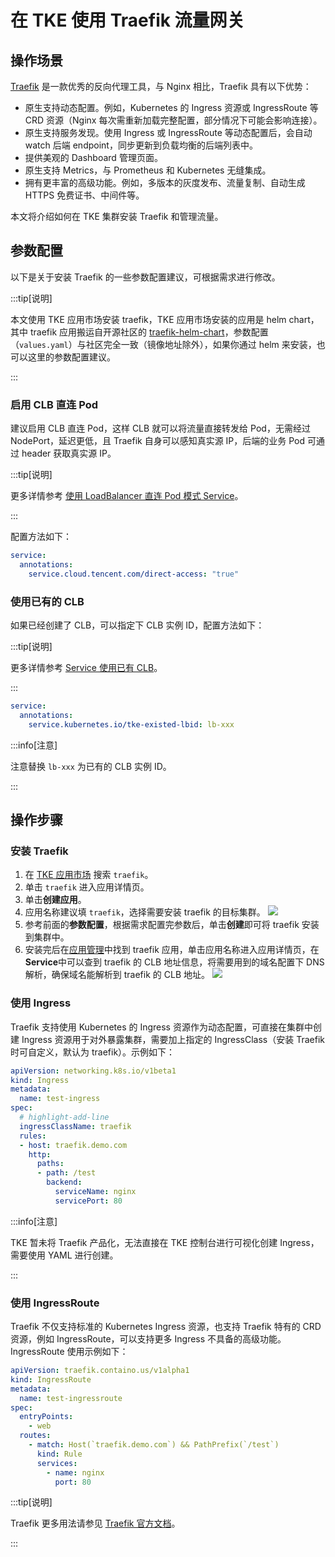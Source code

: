 # 在 TKE 使用 Traefik 流量网关

## 操作场景

[Traefik](https://doc.traefik.io/traefik/) 是一款优秀的反向代理工具，与 Nginx 相比，Traefik 具有以下优势：

- 原生支持动态配置。例如，Kubernetes 的 Ingress 资源或 IngressRoute 等 CRD 资源（Nginx 每次需重新加载完整配置，部分情况下可能会影响连接）。  
- 原生支持服务发现。使用 Ingress 或 IngressRoute 等动态配置后，会自动 watch 后端 endpoint，同步更新到负载均衡的后端列表中。  
- 提供美观的 Dashboard 管理页面。  
- 原生支持 Metrics，与 Prometheus 和 Kubernetes 无缝集成。  
- 拥有更丰富的高级功能。例如，多版本的灰度发布、流量复制、自动生成 HTTPS 免费证书、中间件等。  

本文将介绍如何在 TKE 集群安装 Traefik 和管理流量。

## 参数配置

以下是关于安装 Traefik 的一些参数配置建议，可根据需求进行修改。

:::tip[说明]

本文使用 TKE 应用市场安装 traefik，TKE 应用市场安装的应用是 helm chart，其中 traefik 应用搬运自开源社区的 [traefik-helm-chart](https://github.com/traefik/traefik-helm-chart)，参数配置（`values.yaml`）与社区完全一致（镜像地址除外），如果你通过 helm 来安装，也可以这里的参数配置建议。

:::

### 启用 CLB 直连 Pod

建议启用 CLB 直连 Pod，这样 CLB 就可以将流量直接转发给 Pod，无需经过 NodePort，延迟更低，且 Traefik 自身可以感知真实源 IP，后端的业务 Pod 可通过 header 获取真实源 IP。

:::tip[说明]

更多详情参考 [使用 LoadBalancer 直连 Pod 模式 Service](https://cloud.tencent.com/document/product/457/41897)。

:::

配置方法如下：

```yaml
service:
  annotations:
    service.cloud.tencent.com/direct-access: "true"
```

### 使用已有的 CLB

如果已经创建了 CLB，可以指定下 CLB 实例 ID，配置方法如下：

:::tip[说明]

更多详情参考 [Service 使用已有 CLB](https://cloud.tencent.com/document/product/457/45491)。

:::

```yaml
service:
  annotations:
    service.kubernetes.io/tke-existed-lbid: lb-xxx
```

:::info[注意]

注意替换 `lb-xxx` 为已有的 CLB 实例 ID。

:::

## 操作步骤

### 安装 Traefik

1. 在 [TKE 应用市场](https://console.cloud.tencent.com/tke2/helm/market) 搜索 `traefik`。
2. 单击 `traefik` 进入应用详情页。
3. 单击**创建应用**。
4. 应用名称建议填 `traefik`，选择需要安装 traefik 的目标集群。
  ![](https://image-host-1251893006.cos.ap-chengdu.myqcloud.com/2025%2F03%2F03%2F20250303153635.png)
5. 参考前面的**参数配置**，根据需求配置完参数后，单击**创建**即可将 traefik 安装到集群中。
6. 安装完后在[应用管理](https://console.cloud.tencent.com/tke2/helm)中找到 traefik 应用，单击应用名称进入应用详情页，在**Service**中可以查到 traefik 的 CLB 地址信息，将需要用到的域名配置下 DNS 解析，确保域名能解析到 traefik 的 CLB 地址。
    ![](https://image-host-1251893006.cos.ap-chengdu.myqcloud.com/2025%2F03%2F03%2F20250303171704.png)

### 使用 Ingress

Traefik 支持使用 Kubernetes 的 Ingress 资源作为动态配置，可直接在集群中创建 Ingress 资源用于对外暴露集群，需要加上指定的 IngressClass（安装 Traefik 时可自定义，默认为 traefik）。示例如下：

```yaml showLineNumbers
apiVersion: networking.k8s.io/v1beta1
kind: Ingress
metadata: 
  name: test-ingress
spec:
  # highlight-add-line
  ingressClassName: traefik
  rules:
  - host: traefik.demo.com
    http:
      paths:
      - path: /test
        backend:
          serviceName: nginx
          servicePort: 80
```


:::info[注意]

TKE 暂未将 Traefik 产品化，无法直接在 TKE 控制台进行可视化创建 Ingress，需要使用 YAML 进行创建。  

:::

### 使用 IngressRoute

Traefik 不仅支持标准的 Kubernetes Ingress 资源，也支持 Traefik 特有的 CRD 资源，例如 IngressRoute，可以支持更多 Ingress 不具备的高级功能。IngressRoute 使用示例如下：

```yaml
apiVersion: traefik.containo.us/v1alpha1
kind: IngressRoute
metadata: 
  name: test-ingressroute
spec: 
  entryPoints: 
    - web
  routes: 
    - match: Host(`traefik.demo.com`) && PathPrefix(`/test`)
      kind: Rule
      services: 
        - name: nginx
          port: 80
```

:::tip[说明]

Traefik 更多用法请参见 [Traefik 官方文档](https://doc.traefik.io/traefik/routing/providers/kubernetes-crd/)。  

:::
